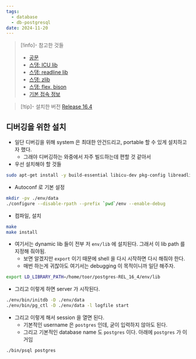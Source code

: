 ```yaml
---
tags:
  - database
  - db-postgresql
date: 2024-11-20
---
```

> [!info]- 참고한 것들
> - [공문](https://www.postgresql.org/docs/current/install-make.html)
> - [스댕: ICU lib](https://stackoverflow.com/a/78478841)
> - [스댕: readline lib](https://askubuntu.com/a/89394)
> - [스댕: zlib](https://askubuntu.com/a/1169769)
> - [스댕: flex, bison](https://stackoverflow.com/a/33623423)
> - [기본 접속 정보](https://postgresql.kr/docs/9.5/manage-ag-createdb.html)

> [!tip]- 설치한 버전
> [Release 16.4](https://github.com/postgres/postgres/releases/tag/REL_16_4)

## 디버깅을 위한 설치

- 일단 디버깅을 위해 system 은 최대한 안건드리고, portable 할 수 있게 설치하고자 했다.
	- 그래야 디버깅하는 와중에서 자주 빌드하는데 편할 것 같아서
- 우선 설치해야 할 것들

```bash
sudo apt-get install -y build-essential libicu-dev pkg-config libreadline-dev zlib1g-dev bison flex
```

- Autoconf 로 기본 설정

```bash
mkdir -pv ./env/data
./configure --disable-rpath --prefix `pwd`/env --enable-debug
```

- 컴파일, 설치

```bash
make
make install
```

- 여기서는 dynamic lib 들이 전부 저 `env/lib` 에 설치된다. 그래서 이 lib path 를 지정해 줘야됨.
	- 보면 알겠지만 `export` 이기 때문에 shell 을 다시 시작하면 다시 해줘야 한다.
	- 매번 하는게 귀찮아도 여기서는 debugging 이 목적이니까 일단 해주자.

```bash
export LD_LIBRARY_PATH=/home/toor/postgres-REL_16_4/env/lib
```

- 그리고 이렇게 하면 server 가 시작된다.

```bash
./env/bin/initdb -D ./env/data
./env/bin/pg_ctl -D ./env/data -l logfile start
```

- 그리고 이렇게 해서 session 을 열면 된다.
	- 기본적인 username 은 `postgres` 인데, 굳이 입력하지 않아도 된다.
	- 그리고 기본적인 database name 도 `postgres` 이다. 아래에 `postgres` 가 이거임

```bash
./bin/psql postgres
```


